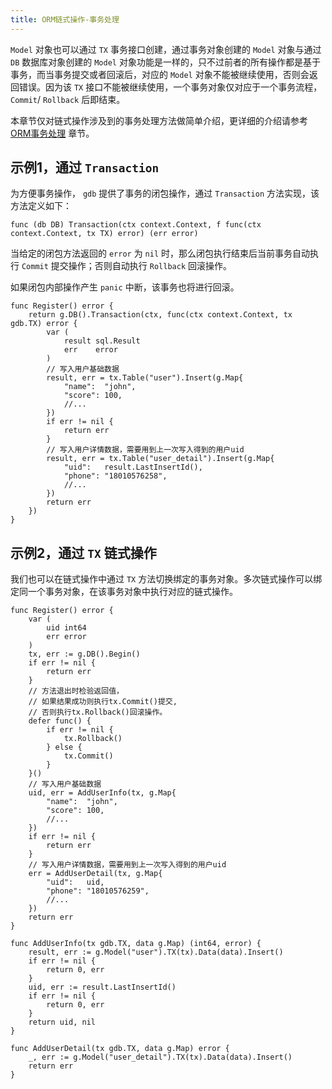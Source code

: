 ```yaml
---
title: ORM链式操作-事务处理
---
```


`Model` 对象也可以通过 `TX` 事务接口创建，通过事务对象创建的 `Model` 对象与通过 `DB` 数据库对象创建的 `Model` 对象功能是一样的，只不过前者的所有操作都是基于事务，而当事务提交或者回滚后，对应的 `Model` 对象不能被继续使用，否则会返回错误。因为该 `TX` 接口不能被继续使用，一个事务对象仅对应于一个事务流程， `Commit`/ `Rollback` 后即结束。

本章节仅对链式操作涉及到的事务处理方法做简单介绍，更详细的介绍请参考 [ORM事务处理](/docs/核心组件/数据库ORM/ORM事务处理/ORM事务处理) 章节。

## 示例1，通过 `Transaction`

为方便事务操作， `gdb` 提供了事务的闭包操作，通过 `Transaction` 方法实现，该方法定义如下：

```
func (db DB) Transaction(ctx context.Context, f func(ctx context.Context, tx TX) error) (err error)
```

当给定的闭包方法返回的 `error` 为 `nil` 时，那么闭包执行结束后当前事务自动执行 `Commit` 提交操作；否则自动执行 `Rollback` 回滚操作。

如果闭包内部操作产生 `panic` 中断，该事务也将进行回滚。

```
func Register() error {
	return g.DB().Transaction(ctx, func(ctx context.Context, tx gdb.TX) error {
		var (
			result sql.Result
			err    error
		)
		// 写入用户基础数据
		result, err = tx.Table("user").Insert(g.Map{
			"name":  "john",
			"score": 100,
			//...
		})
		if err != nil {
			return err
		}
		// 写入用户详情数据，需要用到上一次写入得到的用户uid
		result, err = tx.Table("user_detail").Insert(g.Map{
			"uid":   result.LastInsertId(),
			"phone": "18010576258",
			//...
		})
		return err
	})
}
```

## 示例2，通过 `TX` 链式操作

我们也可以在链式操作中通过 `TX` 方法切换绑定的事务对象。多次链式操作可以绑定同一个事务对象，在该事务对象中执行对应的链式操作。

```
func Register() error {
	var (
		uid int64
		err error
	)
	tx, err := g.DB().Begin()
	if err != nil {
		return err
	}
	// 方法退出时检验返回值，
	// 如果结果成功则执行tx.Commit()提交,
	// 否则执行tx.Rollback()回滚操作。
	defer func() {
		if err != nil {
			tx.Rollback()
		} else {
			tx.Commit()
		}
	}()
	// 写入用户基础数据
	uid, err = AddUserInfo(tx, g.Map{
		"name":  "john",
		"score": 100,
		//...
	})
	if err != nil {
		return err
	}
	// 写入用户详情数据，需要用到上一次写入得到的用户uid
	err = AddUserDetail(tx, g.Map{
		"uid":   uid,
		"phone": "18010576259",
		//...
	})
	return err
}

func AddUserInfo(tx gdb.TX, data g.Map) (int64, error) {
	result, err := g.Model("user").TX(tx).Data(data).Insert()
	if err != nil {
		return 0, err
	}
	uid, err := result.LastInsertId()
	if err != nil {
		return 0, err
	}
	return uid, nil
}

func AddUserDetail(tx gdb.TX, data g.Map) error {
	_, err := g.Model("user_detail").TX(tx).Data(data).Insert()
	return err
}
```